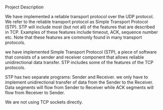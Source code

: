 
Project Description

We have implemented a reliable transport protocol over the UDP protocol. We refer to the reliable transport protocol as Simple Transport Protocol (STP). STP will include most (but not all) of the features that are described in TCP. Examples of these features include timeout, ACK, sequence number etc. Note that these features are commonly found in many transport protocols.  

we have implemented Simple Transport Protocol (STP), a piece of software that consists of a sender and receiver component that allows reliable unidirectional data transfer. STP includes some of the features of the TCP protocols.

STP has two separate programs: Sender and Receiver. we only have to implement unidirectional transfer of data from the Sender to the Receiver. Data segments will flow from Sender to Receiver while ACK segments will flow from Receiver to Sender. 

We are not using TCP sockets directly.

